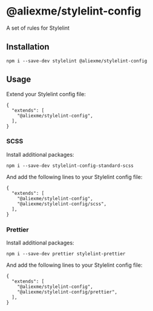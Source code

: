 # @aliexme/stylelint-config

A set of rules for Stylelint

## Installation

```
npm i --save-dev stylelint @aliexme/stylelint-config
```

## Usage

Extend your Stylelint config file:

```
{
  "extends": [
    "@aliexme/stylelint-config",
  ],
}
```

### SCSS

Install additional packages:

```
npm i --save-dev stylelint-config-standard-scss
```

And add the following lines to your Stylelint config file:

```
{
  "extends": [
    "@aliexme/stylelint-config",
    "@aliexme/stylelint-config/scss",
  ],
}
```

### Prettier

Install additional packages:

```
npm i --save-dev prettier stylelint-prettier
```

And add the following lines to your Stylelint config file:

```
{
  "extends": [
    "@aliexme/stylelint-config",
    "@aliexme/stylelint-config/prettier",
  ],
}
```
